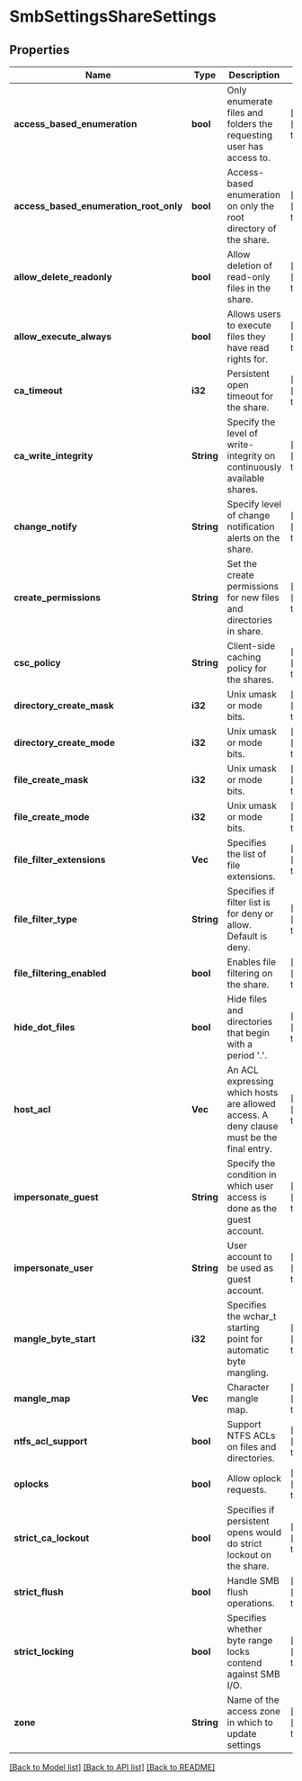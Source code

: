 # SmbSettingsShareSettings

## Properties
Name | Type | Description | Notes
------------ | ------------- | ------------- | -------------
**access_based_enumeration** | **bool** | Only enumerate files and folders the requesting user has access to. | [optional] [default to null]
**access_based_enumeration_root_only** | **bool** | Access-based enumeration on only the root directory of the share. | [optional] [default to null]
**allow_delete_readonly** | **bool** | Allow deletion of read-only files in the share. | [optional] [default to null]
**allow_execute_always** | **bool** | Allows users to execute files they have read rights for. | [optional] [default to null]
**ca_timeout** | **i32** | Persistent open timeout for the share. | [optional] [default to null]
**ca_write_integrity** | **String** | Specify the level of write-integrity on continuously available shares. | [optional] [default to null]
**change_notify** | **String** | Specify level of change notification alerts on the share. | [optional] [default to null]
**create_permissions** | **String** | Set the create permissions for new files and directories in share. | [optional] [default to null]
**csc_policy** | **String** | Client-side caching policy for the shares. | [optional] [default to null]
**directory_create_mask** | **i32** | Unix umask or mode bits. | [optional] [default to null]
**directory_create_mode** | **i32** | Unix umask or mode bits. | [optional] [default to null]
**file_create_mask** | **i32** | Unix umask or mode bits. | [optional] [default to null]
**file_create_mode** | **i32** | Unix umask or mode bits. | [optional] [default to null]
**file_filter_extensions** | **Vec<String>** | Specifies the list of file extensions. | [optional] [default to null]
**file_filter_type** | **String** | Specifies if filter list is for deny or allow. Default is deny. | [optional] [default to null]
**file_filtering_enabled** | **bool** | Enables file filtering on the share. | [optional] [default to null]
**hide_dot_files** | **bool** | Hide files and directories that begin with a period &#39;.&#39;. | [optional] [default to null]
**host_acl** | **Vec<String>** | An ACL expressing which hosts are allowed access. A deny clause must be the final entry. | [optional] [default to null]
**impersonate_guest** | **String** | Specify the condition in which user access is done as the guest account. | [optional] [default to null]
**impersonate_user** | **String** | User account to be used as guest account. | [optional] [default to null]
**mangle_byte_start** | **i32** | Specifies the wchar_t starting point for automatic byte mangling. | [optional] [default to null]
**mangle_map** | **Vec<String>** | Character mangle map. | [optional] [default to null]
**ntfs_acl_support** | **bool** | Support NTFS ACLs on files and directories. | [optional] [default to null]
**oplocks** | **bool** | Allow oplock requests. | [optional] [default to null]
**strict_ca_lockout** | **bool** | Specifies if persistent opens would do strict lockout on the share. | [optional] [default to null]
**strict_flush** | **bool** | Handle SMB flush operations. | [optional] [default to null]
**strict_locking** | **bool** | Specifies whether byte range locks contend against SMB I/O. | [optional] [default to null]
**zone** | **String** | Name of the access zone in which to update settings | [optional] [default to null]

[[Back to Model list]](../README.md#documentation-for-models) [[Back to API list]](../README.md#documentation-for-api-endpoints) [[Back to README]](../README.md)


